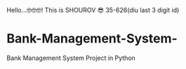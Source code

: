 Hello...🤓🤓🤓!
This is SHOUROV 😎 35-626(diu last 3 digit id)
# Bank-Management-System-
Bank Management System Project in Python

